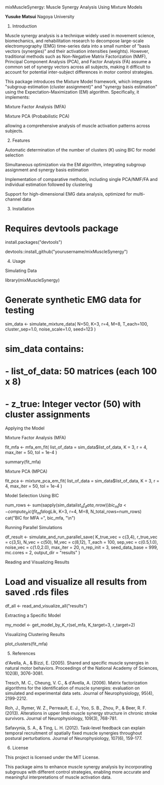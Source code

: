 mixMuscleSynergy: Muscle Synergy Analysis Using Mixture Models

**Yusuke Matsui**
Nagoya University

1. Introduction

Muscle synergy analysis is a technique widely used in movement science, biomechanics, and rehabilitation research to decompose large-scale electromyography (EMG) time-series data into a small number of "basis vectors (synergies)" and their activation intensities (weights). However, traditional methods such as Non-Negative Matrix Factorization (NMF), Principal Component Analysis (PCA), and Factor Analysis (FA) assume a common set of synergy vectors across all subjects, making it difficult to account for potential inter-subject differences in motor control strategies.

This package introduces the Mixture Model framework, which integrates "subgroup estimation (cluster assignment)" and "synergy basis estimation" using the Expectation-Maximization (EM) algorithm. Specifically, it implements:

Mixture Factor Analysis (MFA)

Mixture PCA (Probabilistic PCA)

allowing a comprehensive analysis of muscle activation patterns across subjects.

2. Features

Automatic determination of the number of clusters ($K$) using BIC for model selection

Simultaneous optimization via the EM algorithm, integrating subgroup assignment and synergy basis estimation

Implementation of comparative methods, including single PCA/NMF/FA and individual estimation followed by clustering

Support for high-dimensional EMG data analysis, optimized for multi-channel data

3. Installation

# Requires devtools package
install.packages("devtools")

devtools::install_github("yourusername/mixMuscleSynergy")

4. Usage

Simulating Data

library(mixMuscleSynergy)

# Generate synthetic EMG data for testing
sim_data <- simulate_mixture_data(
  N=50, K=3, r=4, M=8, T_each=100, 
  cluster_sep=1.0, noise_scale=1.0, seed=123
)

# sim_data contains:
# - list_of_data: 50 matrices (each 100 x 8)
# - z_true: Integer vector (50) with cluster assignments

Applying the Model

Mixture Factor Analysis (MFA)

fit_mfa <- mfa_em_fit(
  list_of_data = sim_data$list_of_data,
  K = 3, r = 4,
  max_iter = 50, tol = 1e-4
)

summary(fit_mfa)

Mixture PCA (MPCA)

fit_pca <- mixture_pca_em_fit(
  list_of_data = sim_data$list_of_data,
  K = 3, r = 4,
  max_iter = 50, tol = 1e-4
)

Model Selection Using BIC

num_rows <- sum(sapply(sim_data$list_of_data, nrow))
bic_mfa <- compute_bic(fit_mfa$logLik, K=3, r=4, M=8, N_total_rows=num_rows)
cat("BIC for MFA =", bic_mfa, "\n")

Running Parallel Simulations

df_result <- simulate_and_run_parallel_save(
  K_true_vec = c(3,4), r_true_vec = c(3,5),
  N_vec = c(50), M_vec = c(8,12), T_each = 100,
  sep_vec = c(0.5,1.0), noise_vec = c(1.0,2.0),
  max_iter = 20, n_rep_init = 3, seed_data_base = 999,
  mc.cores = 2, output_dir = "results"
)

Reading and Visualizing Results

# Load and visualize all results from saved .rds files
df_all <- read_and_visualize_all("results")

Extracting a Specific Model

my_model <- get_model_by_K_r(sel_mfa, K_target=3, r_target=2)

Visualizing Clustering Results

plot_clusters(fit_mfa)

5. References

d'Avella, A., & Bizzi, E. (2005). Shared and specific muscle synergies in natural motor behaviors. Proceedings of the National Academy of Sciences, 102(8), 3076-3081.

Tresch, M. C., Cheung, V. C., & d'Avella, A. (2006). Matrix factorization algorithms for the identification of muscle synergies: evaluation on simulated and experimental data sets. Journal of Neurophysiology, 95(4), 2199-2212.

Roh, J., Rymer, W. Z., Perreault, E. J., Yoo, S. B., Zhou, P., & Beer, R. F. (2013). Alterations in upper limb muscle synergy structure in chronic stroke survivors. Journal of Neurophysiology, 109(3), 768-781.

Safavynia, S. A., & Ting, L. H. (2012). Task-level feedback can explain temporal recruitment of spatially fixed muscle synergies throughout postural perturbations. Journal of Neurophysiology, 107(6), 159-177.

6. License

This project is licensed under the MIT License.

This package aims to enhance muscle synergy analysis by incorporating subgroups with different control strategies, enabling more accurate and meaningful interpretations of muscle activation data.
